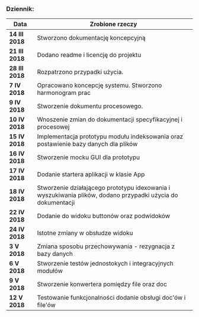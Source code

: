 ### Dziennik:
| Data         | Zrobione rzeczy |
| ------------- | ------------- |
|**14 III 2018** | Stworzono dokumentację koncepcyjną|
|**21 III 2018** | Dodano readme i licencję do projektu|
|**28 III 2018** | Rozpatrzono przypadki użycia.|
| **7 IV 2018** | Opracowano koncepcję systemu. Stworzono harmonogram prac |
| **9 IV 2018** | Stworzenie dokumentu procesowego.|
| **10 IV 2018** | Wnoszenie zmian do dokumentacji specyfikacyjnej i procesowej |
| **15 IV 2018** | Implementacja prototypu modułu indeksowania oraz postawienie bazy danych dla plików |
| **16 IV 2018** | Stworzenie mocku GUI dla prototypu |
| **17 IV 2018** | Dodanie startera aplikacji w klasie App |
| **18 IV 2018** | Stworzenie działającego prototypu idexowania i wyszukiwania plików, dodano przypadki użycia do dokumentacji |
| **22 IV 2018** | Dodanie do widoku buttonów oraz podwidoków |
| **24 IV 2018** | Istotne zmiany w obsłudze widoku |
| **3 V 2018** | Zmiana sposobu przechowywania - rezygnacja z bazy danych |
| **6 V 2018** | Stworzenie testów jednostokych i integracyjnych modułów |
| **9 V 2018** | Stworzenie konwertera pomiędzy file oraz doc |
| **12 V 2018** | Testowanie funkcjonalności dodanie obsługi doc'ów i file'ów |


